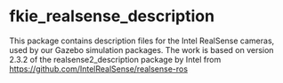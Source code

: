 # fkie_realsense_description

This package contains description files for the Intel RealSense cameras, used by our Gazebo simulation packages. The work is based on version 2.3.2 of the realsense2_description package by Intel from https://github.com/IntelRealSense/realsense-ros
